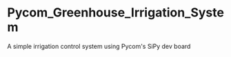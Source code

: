 # Pycom_Greenhouse_Irrigation_System
 A simple irrigation control system using Pycom's SiPy dev board
